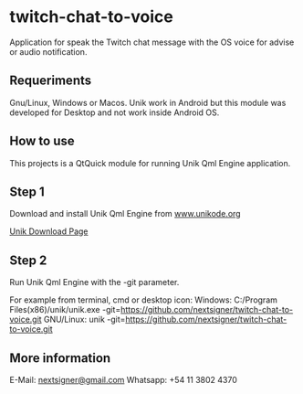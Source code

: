 # twitch-chat-to-voice

Application for speak the Twitch chat message with the OS voice for advise or audio notification.

## Requeriments

Gnu/Linux, Windows or Macos. Unik work in Android but this module was developed for Desktop and not work inside Android OS.

## How to use

This projects is a QtQuick module for running Unik Qml Engine application.

## Step 1

Download and install Unik Qml Engine from www.unikode.org

[Unik Download Page](http://www.unikode.org/p/download.html)

## Step 2

Run Unik Qml Engine with the -git parameter.

For example from terminal, cmd or desktop icon:
Windows: C:/Program Files(x86)/unik/unik.exe -git=https://github.com/nextsigner/twitch-chat-to-voice.git
GNU/Linux: unik -git=https://github.com/nextsigner/twitch-chat-to-voice.git

## More information

E-Mail: nextsigner@gmail.com
Whatsapp: +54 11 3802 4370





